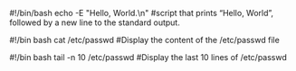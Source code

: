 #!/bin/bash
echo  -E "Hello, World.\n"
#script that prints “Hello, World”, followed by a new line to the standard output.

#!/bin bash
cat /etc/passwd
#Display the content of the /etc/passwd file


#!/bin bash
tail -n 10 /etc/passwd
#Display the last 10 lines of /etc/passwd

